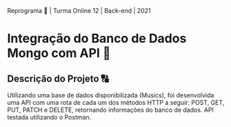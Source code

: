 Reprograma :rocket: | Turma Online 12 | Back-end | 2021


# Integração do Banco de Dados Mongo com API :dancers:

## Descrição do Projeto :capital_abcd: 

Utilizando uma base de dados disponibilizada (Musics), foi desenvolvida uma API com uma rota de cada um dos métodos HTTP a seguir: POST, GET, PUT, PATCH e DELETE, retornando informações do banco de dados. API testada utilizando o Postman.